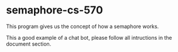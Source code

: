# semaphore-cs-570

This program gives us the concept of how a semaphore works.

This a good example of a chat bot, please follow all intructions in the document section. 
